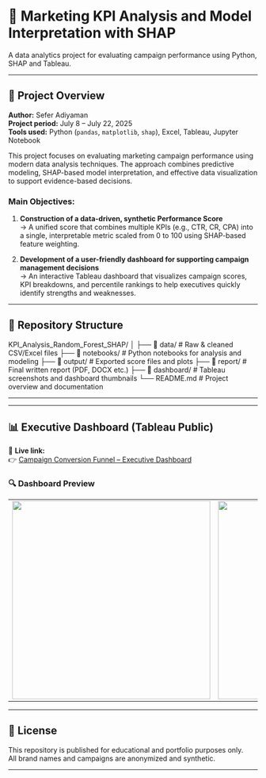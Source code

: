 # 🎯 Marketing KPI Analysis and Model Interpretation with SHAP

A data analytics project for evaluating campaign performance using Python, SHAP and Tableau.

---

## 📌 Project Overview

**Author:** Sefer Adiyaman  
**Project period:** July 8 – July 22, 2025  
**Tools used:** Python (`pandas`, `matplotlib`, `shap`), Excel, Tableau, Jupyter Notebook

This project focuses on evaluating marketing campaign performance using modern data analysis techniques. The approach combines predictive modeling, SHAP-based model interpretation, and effective data visualization to support evidence-based decisions.

### Main Objectives:
1. **Construction of a data-driven, synthetic Performance Score**  
   → A unified score that combines multiple KPIs (e.g., CTR, CR, CPA) into a single, interpretable metric scaled from 0 to 100 using SHAP-based feature weighting.

2. **Development of a user-friendly dashboard for supporting campaign management decisions**  
   → An interactive Tableau dashboard that visualizes campaign scores, KPI breakdowns, and percentile rankings to help executives quickly identify strengths and weaknesses.

---

## 📁 Repository Structure

KPI_Analysis_Random_Forest_SHAP/
│
├── 📂 data/ # Raw & cleaned CSV/Excel files
├── 📂 notebooks/ # Python notebooks for analysis and modeling
├── 📂 output/ # Exported score files and plots
├── 📂 report/ # Final written report (PDF, DOCX etc.)
├── 📂 dashboard/ # Tableau screenshots and dashboard thumbnails
└── README.md # Project overview and documentation

---


---

## 📊 Executive Dashboard (Tableau Public)

🔗 **Live link:**  
👉 [Campaign Conversion Funnel – Executive Dashboard](https://public.tableau.com/app/profile/sefer.adiyaman/viz/Campaign_Conversion_Funnel_Executive_Dashboard/DashboardFUNNEL)

### 🔍 Dashboard Preview

<table>
  <tr>
    <td><img src="dashboard/dashboard_Preview1.png" width="400"></td>
    <td><img src="dashboard/dashboard_Preview2.png" width="400"></td>
  </tr>
</table>

---

## 📎 License

This repository is published for educational and portfolio purposes only.  
All brand names and campaigns are anonymized and synthetic.

---

